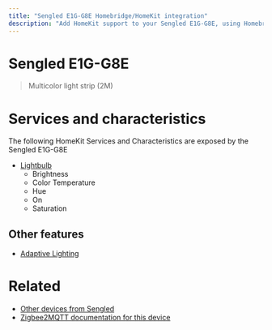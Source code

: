 ```yaml
---
title: "Sengled E1G-G8E Homebridge/HomeKit integration"
description: "Add HomeKit support to your Sengled E1G-G8E, using Homebridge, Zigbee2MQTT and homebridge-z2m."
---
```

<!---
This file has been GENERATED using src/docgen/docgen.ts
DO NOT EDIT THIS FILE MANUALLY!
-->
# Sengled E1G-G8E
> Multicolor light strip (2M)


# Services and characteristics
The following HomeKit Services and Characteristics are exposed by
the Sengled E1G-G8E

* [Lightbulb](../../light.md)
  * Brightness
  * Color Temperature
  * Hue
  * On
  * Saturation


## Other features
* [Adaptive Lighting](../../light.md)


# Related
* [Other devices from Sengled](../index.md#sengled)
* [Zigbee2MQTT documentation for this device](https://www.zigbee2mqtt.io/devices/E1G-G8E.html)